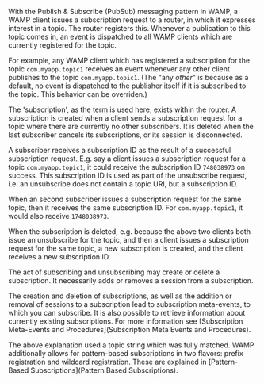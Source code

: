 With the Publish & Subscribe (PubSub) messaging pattern in WAMP, a WAMP client issues a subscription request to a router, in which it expresses interest in a topic. The router registers this. Whenever a publication to this topic comes in, an event is dispatched to all WAMP clients which are currently registered for the topic.

For example, any WAMP client which has registered a subscription for the topic `com.myapp.topic1` receives an event whenever any other client publishes to the topic `com.myapp.topic1`. (The "any *other*" is because as a default, no event is dispatched to the publisher itself if it is subscribed to the topic. This behavior can be overriden.)

The 'subscription', as the term is used here, exists within the router. A subscription is created when a client sends a subscription request for a topic where there are currently no other subscribers. It is deleted when the last subscriber cancels its subscriptions, or its session is disconnected.

A subscriber receives a subscription ID as the result of a successful subscription request. E.g. say a client issues a subscription request for a topic `com.myapp.topic1`, it could receive the subscription ID `748038973` on success. This subscription ID is used as part of the unsubscribe request, i.e. an unsubscribe does not contain a topic URI, but a subscription ID.

When an second subscriber issues a subscription request for the same topic, then it receives the same subscription ID. For `com.myapp.topic1`, it would also receive `1748038973`. 

When the subscription is deleted, e.g. because the above two clients both issue an unsubscribe for the topic, and then a client issues a subscription request for the same topic, a new subscription is created, and the client receives a new subscription ID.

The act of subscribing and unsubscribing may create or delete a subscription. It necessarily adds or removes a session from a subscription. 

The creation and deletion of subscriptions, as well as the addition or removal of sessions to a subscription lead to subscription meta-events, to which you can subscribe. It is also possible to retrieve information about currently existing subscriptions. For more information see [Subscription Meta-Events and Procedures](Subscription Meta Events and Procedures).

The above explanation used a topic string which was fully matched. WAMP additionally allows for pattern-based subscriptions in two flavors: prefix registration and wildcard registration. These are explained in [Pattern-Based Subscriptions](Pattern Based Subscriptions).

